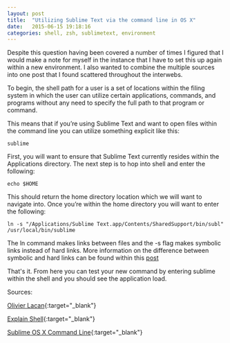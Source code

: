 ```yaml
---
layout: post
title:  "Utilizing Sublime Text via the command line in OS X"
date:   2015-06-15 19:18:16
categories: shell, zsh, sublimetext, environment
---
```


Despite this question having been covered a number of times I figured that I would make a note for myself in the instance that I have to set this up again within a new environment. I also wanted to combine the multiple sources into one post that I found scattered throughout the interwebs.

To begin, the shell path for a user is a set of locations within the filing system in which the user can utilize certain applications, commands, and programs without any need to specify the full path to that program or command.

This means that if you’re using Sublime Text and want to open files within the command line you can utilize something explicit like this:

	sublime

First, you will want to ensure that Sublime Text currently resides within the Applications directory. The next step is to hop into shell and enter the following:

	echo $HOME

This should return the home directory location which we will want to navigate into. Once you’re within the home directory you will want to enter the following:

	ln -s "/Applications/Sublime Text.app/Contents/SharedSupport/bin/subl" /usr/local/bin/sublime

The ln command makes links between files and the -s flag makes symbolic links instead of hard links. More information on the difference between symbolic and hard links can be found within this [post](http://unix.stackexchange.com/questions/9575/what-is-the-difference-between-symbolic-and-hard-links)

That's it. From here you can test your new command by entering sublime within the shell and you should see the application load.

Sources:

[Olivier Lacan](http://olivierlacan.com/posts/launch-sublime-text-3-from-the-command-line/){:target="_blank"}

[Explain Shell](http://explainshell.com/){:target="_blank"}

[Sublime OS X Command Line](http://www.sublimetext.com/docs/3/osx_command_line.html){:target="_blank"}






